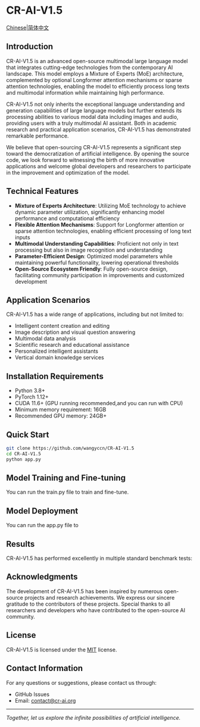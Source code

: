# CR-AI-V1.5

[Chinese|简体中文](REAEME-CN.md)

## Introduction

CR-AI-V1.5 is an advanced open-source multimodal large language model that integrates cutting-edge technologies from the contemporary AI landscape. This model employs a Mixture of Experts (MoE) architecture, complemented by optional Longformer attention mechanisms or sparse attention technologies, enabling the model to efficiently process long texts and multimodal information while maintaining high performance.

CR-AI-V1.5 not only inherits the exceptional language understanding and generation capabilities of large language models but further extends its processing abilities to various modal data including images and audio, providing users with a truly multimodal AI assistant. Both in academic research and practical application scenarios, CR-AI-V1.5 has demonstrated remarkable performance.

We believe that open-sourcing CR-AI-V1.5 represents a significant step toward the democratization of artificial intelligence. By opening the source code, we look forward to witnessing the birth of more innovative applications and welcome global developers and researchers to participate in the improvement and optimization of the model.

## Technical Features

- **Mixture of Experts Architecture**: Utilizing MoE technology to achieve dynamic parameter utilization, significantly enhancing model performance and computational efficiency
- **Flexible Attention Mechanisms**: Support for Longformer attention or sparse attention technologies, enabling efficient processing of long text inputs
- **Multimodal Understanding Capabilities**: Proficient not only in text processing but also in image recognition and understanding
- **Parameter-Efficient Design**: Optimized model parameters while maintaining powerful functionality, lowering operational thresholds
- **Open-Source Ecosystem Friendly**: Fully open-source design, facilitating community participation in improvements and customized development

## Application Scenarios

CR-AI-V1.5 has a wide range of applications, including but not limited to:

- Intelligent content creation and editing
- Image description and visual question answering
- Multimodal data analysis
- Scientific research and educational assistance
- Personalized intelligent assistants
- Vertical domain knowledge services

## Installation Requirements

- Python 3.8+
- PyTorch 1.12+
- CUDA 11.6+ (GPU running recommended,and you can run with CPU)
- Minimum memory requirement: 16GB
- Recommended GPU memory: 24GB+

## Quick Start

```sh
git clone https://github.com/wangyccn/CR-AI-V1.5
cd CR-AI-V1.5
python app.py
```

## Model Training and Fine-tuning

You can run the train.py file to train and fine-tune.

## Model Deployment

You can run the app.py file to 

## Results

CR-AI-V1.5 has performed excellently in multiple standard benchmark tests:

## Acknowledgments

The development of CR-AI-V1.5 has been inspired by numerous open-source projects and research achievements. We express our sincere gratitude to the contributors of these projects. Special thanks to all researchers and developers who have contributed to the open-source AI community.

## License

CR-AI-V1.5 is licensed under the [MIT](LICENSE) license.

## Contact Information

For any questions or suggestions, please contact us through:

- GitHub Issues
- Email: contact@cr-ai.org

---

*Together, let us explore the infinite possibilities of artificial intelligence.*

